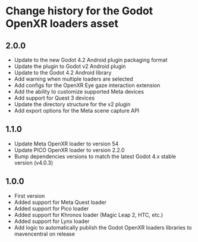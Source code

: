# Change history for the Godot OpenXR loaders asset

## 2.0.0
- Update to the new Godot 4.2 Android plugin packaging format
- Update the plugin to Godot v2 Android plugin
- Update to the Godot 4.2 Android library
- Add warning when multiple loaders are selected
- Add configs for the OpenXR Eye gaze interaction extension
- Add the ability to customize supported Meta devices
- Add support for Quest 3 devices
- Update the directory structure for the v2 plugin
- Add export options for the Meta scene capture API

## 1.1.0
- Update Meta OpenXR loader to version 54
- Update PICO OpenXR loader to version 2.2.0
- Bump dependencies versions to match the latest Godot 4.x stable version (v4.0.3)

## 1.0.0
- First version
- Added support for Meta Quest loader
- Added support for Pico loader
- Added support for Khronos loader (Magic Leap 2, HTC, etc.)
- Added support for Lynx loader
- Add logic to automatically publish the Godot OpenXR loaders libraries to mavencentral on release
